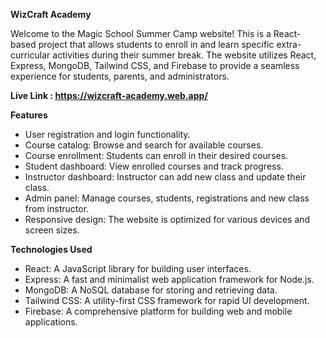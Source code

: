 **WizCraft Academy**

Welcome to the Magic School Summer Camp website! This is a React-based project that allows students to enroll in and learn specific extra-curricular activities during their summer break. The website utilizes React, Express, MongoDB, Tailwind CSS, and Firebase to provide a seamless experience for students, parents, and administrators.

**Live Link : https://wizcraft-academy.web.app/** 

**Features**
- User registration and login functionality.
- Course catalog: Browse and search for available courses.
- Course enrollment: Students can enroll in their desired courses.
- Student dashboard: View enrolled courses and track progress.
- Instructor dashboard: Instructor can add new class and update their class.
- Admin panel: Manage courses, students, registrations and new class from instructor.
- Responsive design: The website is optimized for various devices and screen sizes.

**Technologies Used**
- React: A JavaScript library for building user interfaces.
- Express: A fast and minimalist web application framework for Node.js.
- MongoDB: A NoSQL database for storing and retrieving data.
- Tailwind CSS: A utility-first CSS framework for rapid UI development.
- Firebase: A comprehensive platform for building web and mobile applications.